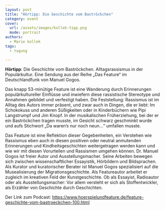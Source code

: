 ```yaml
---
layout: post
title: "Hörtipp: Die Geschichte vom Baströckchen"
category: event
cover:
  url: /assets/images/kollek-tipp.png
  mode: portrait
authors:
  - Marie kollek
tags:
  - tagung

---
```


**Hörtipp**: Die Geschichte vom Baströckchen. Alltagsrassismus in der Populärkultur. Eine Sendung aus der Reihe „Das Feature“ im Deutschlandfunk von Manuel Gogos.

<!-- more -->

Das knapp 53-minütige Feature ist eine Wanderung durch Erinnerungen populärkultureller Einflüsse und inwiefern diese rassistische Stereotype und Annahmen gebildet und verfestigt haben. Die Feststellung: Rassismus ist im Alltag des Autors immer präsent, und zwar auch in Dingen, die er liebt: Im Schokokuss und anderen Süßigkeiten oder in Kinderbüchern wie Pipi Langstrumpf und Jim Knopf. In der musikalischen Früherziehung, bei der er ein Baströckchen tragen musste, im Gesicht schwarz geschminkt wurde und aufs Stichwort „Da waren’s nur noch neun...“   umfallen musste.

Das Feature ist eine Reflektion dieser Gegebenheiten, ein Verstehen wie Rassismus eben auch in diesen positiven oder neutral anmutenden Erinnerungen und Kindheitsgeschichten weitergetragen werden kann und wie wir mit diesen Vorurteilen und Rassismen umgehen können.
Dr. Manuel Gogos ist freier Autor und Ausstellungsmacher. Seine Arbeiten bewegen sich zwischen wissenschaftlicher Essayistik, Hörbildern und Bildsprachen. Als Kurator und kuratorischer Berater ist Manuel Gogos spezialisiert auf die Musealisierung der Migrationsgeschichte. Als Featureautor arbeitet er zugleich im kreativen Feld der Kunstgeschichte. Ob als Essayist, Radioautor oder als Ausstellungsmacher: Vor allem versteht er sich als Stoffentwickler, als Erzähler von Geschichte durch Geschichten.

Der Link zum Podcast: https://www.hoerspielundfeature.de/feature-geschichte-vom-bastroeckchen-100.html
